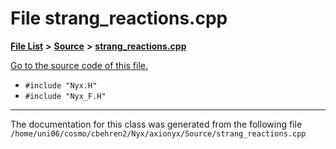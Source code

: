 
# File strang\_reactions.cpp


[**File List**](files.md) **>** [**Source**](dir_74389ed8173ad57b461b9d623a1f3867.md) **>** [**strang\_reactions.cpp**](strang__reactions_8cpp.md)

[Go to the source code of this file.](strang__reactions_8cpp_source.md)



* `#include "Nyx.H"`
* `#include "Nyx_F.H"`
























------------------------------
The documentation for this class was generated from the following file `/home/uni06/cosmo/cbehren2/Nyx/axionyx/Source/strang_reactions.cpp`